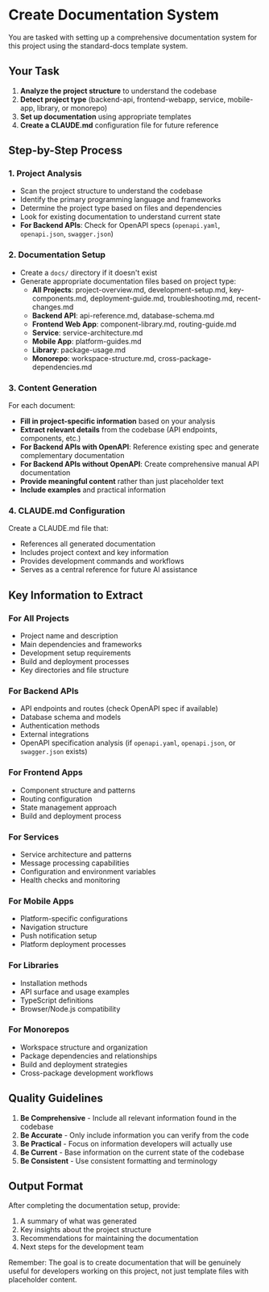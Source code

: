 # Create Documentation System

You are tasked with setting up a comprehensive documentation system for this project using the standard-docs template system.

## Your Task

1. **Analyze the project structure** to understand the codebase
2. **Detect project type** (backend-api, frontend-webapp, service, mobile-app, library, or monorepo)
3. **Set up documentation** using appropriate templates
4. **Create a CLAUDE.md** configuration file for future reference

## Step-by-Step Process

### 1. Project Analysis

- Scan the project structure to understand the codebase
- Identify the primary programming language and frameworks
- Determine the project type based on files and dependencies
- Look for existing documentation to understand current state
- **For Backend APIs**: Check for OpenAPI specs (`openapi.yaml`, `openapi.json`, `swagger.json`)

### 2. Documentation Setup

- Create a `docs/` directory if it doesn't exist
- Generate appropriate documentation files based on project type:
  - **All Projects**: project-overview.md, development-setup.md, key-components.md, deployment-guide.md, troubleshooting.md, recent-changes.md
  - **Backend API**: api-reference.md, database-schema.md
  - **Frontend Web App**: component-library.md, routing-guide.md
  - **Service**: service-architecture.md
  - **Mobile App**: platform-guides.md
  - **Library**: package-usage.md
  - **Monorepo**: workspace-structure.md, cross-package-dependencies.md

### 3. Content Generation

For each document:

- **Fill in project-specific information** based on your analysis
- **Extract relevant details** from the codebase (API endpoints, components, etc.)
- **For Backend APIs with OpenAPI**: Reference existing spec and generate complementary documentation
- **For Backend APIs without OpenAPI**: Create comprehensive manual API documentation
- **Provide meaningful content** rather than just placeholder text
- **Include examples** and practical information

### 4. CLAUDE.md Configuration

Create a CLAUDE.md file that:

- References all generated documentation
- Includes project context and key information
- Provides development commands and workflows
- Serves as a central reference for future AI assistance

## Key Information to Extract

### For All Projects

- Project name and description
- Main dependencies and frameworks
- Development setup requirements
- Build and deployment processes
- Key directories and file structure

### For Backend APIs

- API endpoints and routes (check OpenAPI spec if available)
- Database schema and models
- Authentication methods
- External integrations
- OpenAPI specification analysis (if `openapi.yaml`, `openapi.json`, or `swagger.json` exists)

### For Frontend Apps

- Component structure and patterns
- Routing configuration
- State management approach
- Build and deployment process

### For Services

- Service architecture and patterns
- Message processing capabilities
- Configuration and environment variables
- Health checks and monitoring

### For Mobile Apps

- Platform-specific configurations
- Navigation structure
- Push notification setup
- Platform deployment processes

### For Libraries

- Installation methods
- API surface and usage examples
- TypeScript definitions
- Browser/Node.js compatibility

### For Monorepos

- Workspace structure and organization
- Package dependencies and relationships
- Build and deployment strategies
- Cross-package development workflows

## Quality Guidelines

1. **Be Comprehensive** - Include all relevant information found in the codebase
2. **Be Accurate** - Only include information you can verify from the code
3. **Be Practical** - Focus on information developers will actually use
4. **Be Current** - Base information on the current state of the codebase
5. **Be Consistent** - Use consistent formatting and terminology

## Output Format

After completing the documentation setup, provide:

1. A summary of what was generated
2. Key insights about the project structure
3. Recommendations for maintaining the documentation
4. Next steps for the development team

Remember: The goal is to create documentation that will be genuinely useful for developers working on this project, not just template files with placeholder content.

